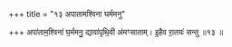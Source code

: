 +++
title = "१३ अपातामश्विना घर्ममनु"

+++
अपा॑ताम॒श्विना॑ घ॒र्ममनु॒ द्यावा॑पृथि॒वी अ॑मꣳसाताम्। इ॒हैव रा॒तयः॑ सन्तु ॥१३ ॥
